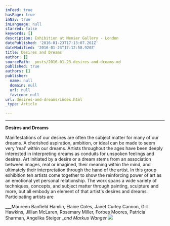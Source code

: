 ```yaml
---
inFeed: true
hasPage: true
inNav: true
inLanguage: null
starred: false
keywords: []
description: Exhibition at Menier Gallery - London
datePublished: '2016-01-23T17:13:07.261Z'
dateModified: '2016-01-23T17:12:58.920Z'
title: Desires and Dreams
author: []
sourcePath: _posts/2016-01-23-desires-and-dreams.md
published: true
authors: []
publisher:
  name: null
  domain: null
  url: null
  favicon: null
url: desires-and-dreams/index.html
_type: Article

---
```

****

**Desires and Dreams**

Manifestations of our desires are often the
subject matter for many of our dreams. A cherished aspiration, ambition, or
ideal can be made to seem very 'real' within our dreams. Artists throughout the
ages have been deeply interested in interpreting dreams as conduits for
unspoken feelings and desires. Art initiated by a desire or a dream stems from
an association between images, real or imagined, their meaning within the mind,
and ultimately their interpretation through the hand of the artist. In this
group exhibition ten artists come together to show the reinforcing power of art
as an emotional yet personal relationship. The work spans a wide variety of
techniques, concepts, and subject matter through painting, sculpture and more,
but all embody an element of that artist's desires and dreams. Participating
artists are 

___Maureen Banfield Hamlin, Elaine Coles, Janet Curley Cannon, Gill
Hawkins, Jillian McLaren, Rosemary Miller, Forbes Moores, Patricia Sharman,
Angelika Steiger __and Markus Wanger_
![](https://s3-us-west-2.amazonaws.com/the-grid-img/p/246a6ce67cc5715faa719f48ab84dc9d6671e744.jpg)